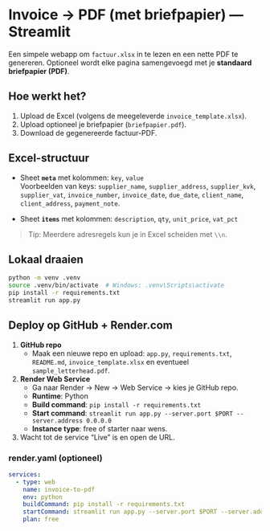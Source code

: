# Invoice → PDF (met briefpapier) — Streamlit

Een simpele webapp om `factuur.xlsx` in te lezen en een nette PDF te genereren. Optioneel wordt elke pagina samengevoegd met je **standaard briefpapier (PDF)**.

## Hoe werkt het?
1. Upload de Excel (volgens de meegeleverde `invoice_template.xlsx`).
2. Upload optioneel je briefpapier (`briefpapier.pdf`).
3. Download de gegenereerde factuur-PDF.

## Excel-structuur
- Sheet **`meta`** met kolommen: `key`, `value`  
  Voorbeelden van keys: `supplier_name`, `supplier_address`, `supplier_kvk`, `supplier_vat`, `invoice_number`, `invoice_date`, `due_date`, `client_name`, `client_address`, `payment_note`.

- Sheet **`items`** met kolommen: `description`, `qty`, `unit_price`, `vat_pct`

> Tip: Meerdere adresregels kun je in Excel scheiden met `\\n`.

## Lokaal draaien
```bash
python -m venv .venv
source .venv/bin/activate  # Windows: .venv\Scripts\activate
pip install -r requirements.txt
streamlit run app.py
```

## Deploy op GitHub + Render.com
1. **GitHub repo**
   - Maak een nieuwe repo en upload: `app.py`, `requirements.txt`, `README.md`, `invoice_template.xlsx` en eventueel `sample_letterhead.pdf`.
2. **Render Web Service**
   - Ga naar Render → New → Web Service → kies je GitHub repo.
   - **Runtime**: Python
   - **Build command**: `pip install -r requirements.txt`
   - **Start command**: `streamlit run app.py --server.port $PORT --server.address 0.0.0.0`
   - **Instance type**: free of starter naar wens.
3. Wacht tot de service “Live” is en open de URL.

### render.yaml (optioneel)
```yaml
services:
  - type: web
    name: invoice-to-pdf
    env: python
    buildCommand: pip install -r requirements.txt
    startCommand: streamlit run app.py --server.port $PORT --server.address 0.0.0.0
    plan: free
```
